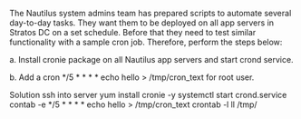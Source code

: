 The Nautilus system admins team has prepared scripts to automate several day-to-day tasks. They want them to be deployed on all app servers in Stratos DC on a set schedule. Before that they need to test similar functionality with a sample cron job. Therefore, perform the steps below:



a. Install cronie package on all Nautilus app servers and start crond service.

b. Add a cron */5 * * * * echo hello > /tmp/cron_text for root user.

Solution
ssh into server
 yum install cronie -y
 systemctl start crond.service
 contab -e 
 */5 * * * * echo hello > /tmp/cron_text
  crontab -l
  ll /tmp/
